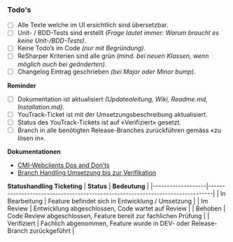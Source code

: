 ### Todo's

- [ ] Alle Texte welche im UI ersichtlich sind übersetzbar.
- [ ] Unit- / BDD-Tests sind erstellt _(Frage lautet immer: Warum braucht es keine Unit-/BDD-Tests)_.
- [ ] Keine Todo’s im Code _(nur mit Begründung)_.
- [ ] ReSharper Kriterien sind alle grün _(mind. bei neuen Klassen, wenn möglich auch bei geänderten)_.
- [ ] Changelog Eintrag geschrieben _(bei Major oder Minor bump)_.

__Reminder__
- [ ] Dokumentation ist aktualisiert _(Updatealeitung, Wiki, Readme.md, Installation.md)_.
- [ ] YouTrack-Ticket ist mit der Umsetzungsbeschreibung aktualisiert. 
- [ ] Status des YouTrack-Tickets ist auf «Verifiziert» gesetzt.
- [ ] Branch in alle benötigten Release-Branches zurückführen gemäss «zu lösen in».

__Dokumentationen__
- [CMI-Webclients Dos and Don’ts](https://cminformatik.atlassian.net/l/cp/usT6kKy5)
- [Branch Handling Umsetzung bis zur Verifikation](https://cminformatik.atlassian.net/wiki/spaces/DOK/pages/1788936221/Tickethandling+Sprint+und+Zeiterfassung#Verifikation-und-Testing)

__Statushandling Ticketing__
| **Status**        | **Bedeutung**                                                                 |
|-------------------|-------------------------------------------------------------------------------|
| In Bearbeitung    | Feature befindet sich in Entwicklung / Umsetzung                              |
| Im Review         | Entwicklung abgeschlossen, Code wartet auf Review                             |
| Behoben           | Code Review abgeschlossen, Feature bereit zur fachlichen Prüfung              |
| Verifiziert       | Fachlich abgenommen, Feature wurde in DEV- oder Release-Branch zurückgeführt  |
